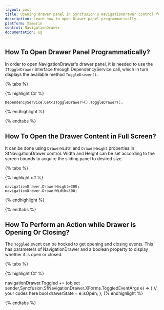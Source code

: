 ```yaml
---
layout: post
title: Opening drawer panel in Syncfusion's NavigationDrawer control for Xamarin.Forms
description: Learn how to open Drawer panel programmatically.
platform: Xamarin
control: NavigationDrawer
documentation: ug
---
```

## How To Open Drawer Panel Programmatically?

In order to open NavigationDrawer's drawer panel, it is needed to use the `IToggleDrawer` interface through DependencyService call, which in turn displays the available method `ToggleDrawer()`.

{% tabs %}

{% highlight C# %}

	DependencyService.Get<IToggleDrawer>().ToggleDrawer();

{% endhighlight %}

{% endtabs %}


## How To Open the Drawer Content in Full Screen?

It can be done using `DrawerWidth` and `DrawerHeight` properties in SfNavigationDrawer control. Width and Height can be set according to the screen bounds to acquire the sliding panel to desired size.

{% tabs %}

{% highlight c# %}

    navigationDrawer.DrawerHeight=300;
    navigationDrawer.DrawerWidth=300;

{% endhighlight %}

{% endtabs %}

## How To Perform an Action while Drawer is Opening Or Closing?

The `Toggled` event can be hooked to get opening and closing events. This has parameters of NavigationDrawer and a boolean property to display whether it is open or closed.

{% tabs %}

{% highlight C# %}

navigationDrawer.Toggled += (object sender,Syncfusion.SfNavigationDrawer.XForms.ToggledEventArgs e) => {
		// your codes here
		bool drawerState = e.isOpen;
};
{% endhighlight %}

{% endtabs %}

